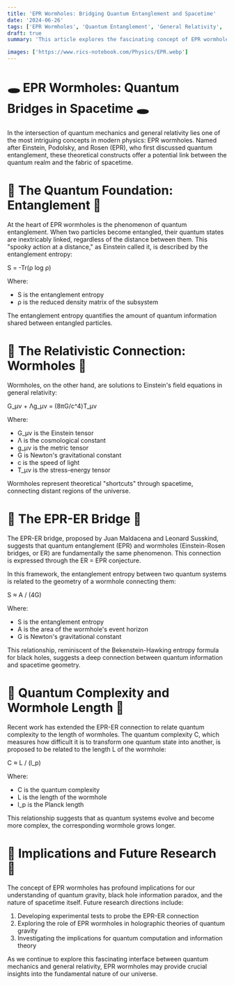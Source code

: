 ```yaml
---
title: 'EPR Wormholes: Bridging Quantum Entanglement and Spacetime'
date: '2024-06-26'
tags: ['EPR Wormholes', 'Quantum Entanglement', 'General Relativity', 'Quantum Gravity']
draft: true
summary: 'This article explores the fascinating concept of EPR wormholes, which connect quantum entanglement with the geometry of spacetime, potentially offering insights into quantum gravity.'

images: ['https://www.rics-notebook.com/Physics/EPR.webp']
---
```


# 🕳️ EPR Wormholes: Quantum Bridges in Spacetime 🕳️

In the intersection of quantum mechanics and general relativity lies one of the most intriguing concepts in modern physics: EPR wormholes. Named after Einstein, Podolsky, and Rosen (EPR), who first discussed quantum entanglement, these theoretical constructs offer a potential link between the quantum realm and the fabric of spacetime.

# 🧪 The Quantum Foundation: Entanglement 🧪

At the heart of EPR wormholes is the phenomenon of quantum entanglement. When two particles become entangled, their quantum states are inextricably linked, regardless of the distance between them. This "spooky action at a distance," as Einstein called it, is described by the entanglement entropy:

S = -Tr(ρ log ρ)

Where:
- S is the entanglement entropy
- ρ is the reduced density matrix of the subsystem

The entanglement entropy quantifies the amount of quantum information shared between entangled particles.

# 🌌 The Relativistic Connection: Wormholes 🌌

Wormholes, on the other hand, are solutions to Einstein's field equations in general relativity:

G_μν + Λg_μν = (8πG/c^4)T_μν

Where:
- G_μν is the Einstein tensor
- Λ is the cosmological constant
- g_μν is the metric tensor
- G is Newton's gravitational constant
- c is the speed of light
- T_μν is the stress-energy tensor

Wormholes represent theoretical "shortcuts" through spacetime, connecting distant regions of the universe.

# 🔗 The EPR-ER Bridge 🔗

The EPR-ER bridge, proposed by Juan Maldacena and Leonard Susskind, suggests that quantum entanglement (EPR) and wormholes (Einstein-Rosen bridges, or ER) are fundamentally the same phenomenon. This connection is expressed through the ER = EPR conjecture.

In this framework, the entanglement entropy between two quantum systems is related to the geometry of a wormhole connecting them:

S ≈ A / (4G)

Where:
- S is the entanglement entropy
- A is the area of the wormhole's event horizon
- G is Newton's gravitational constant

This relationship, reminiscent of the Bekenstein-Hawking entropy formula for black holes, suggests a deep connection between quantum information and spacetime geometry.

# 🧮 Quantum Complexity and Wormhole Length 🧮

Recent work has extended the EPR-ER connection to relate quantum complexity to the length of wormholes. The quantum complexity C, which measures how difficult it is to transform one quantum state into another, is proposed to be related to the length L of the wormhole:

C ≈ L / (l_p)

Where:
- C is the quantum complexity
- L is the length of the wormhole
- l_p is the Planck length

This relationship suggests that as quantum systems evolve and become more complex, the corresponding wormhole grows longer.

# 🔬 Implications and Future Research 🔬

The concept of EPR wormholes has profound implications for our understanding of quantum gravity, black hole information paradox, and the nature of spacetime itself. Future research directions include:

1. Developing experimental tests to probe the EPR-ER connection
2. Exploring the role of EPR wormholes in holographic theories of quantum gravity
3. Investigating the implications for quantum computation and information theory

As we continue to explore this fascinating interface between quantum mechanics and general relativity, EPR wormholes may provide crucial insights into the fundamental nature of our universe.
